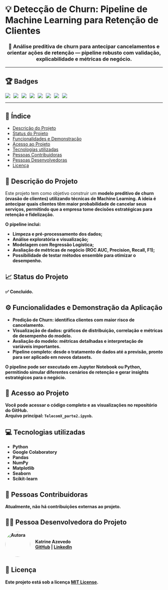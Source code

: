 <h1>💡 Detecção de Churn: Pipeline de Machine Learning para Retenção de Clientes</h1>

<h3 align="center">
  🔮 Análise preditiva de churn para antecipar cancelamentos e orientar ações de retenção — pipeline robusto com validação, explicabilidade e métricas de negócio.
</h3>

<hr>

<h2>🏆 Badges</h2>
<div style="display: flex; flex-wrap: wrap; gap: 10px;">
  <img src="https://img.shields.io/badge/Python-3776AB?style=for-the-badge&logo=python&logoColor=white">
  <img src="https://img.shields.io/badge/Google_Colab-F9AB00?style=for-the-badge&logo=googlecolab&logoColor=white">
  <img src="https://img.shields.io/badge/Pandas-150458?style=for-the-badge&logo=pandas&logoColor=white">
  <img src="https://img.shields.io/badge/Numpy-013243?style=for-the-badge&logo=numpy&logoColor=white">
  <img src="https://img.shields.io/badge/Matplotlib-003366?style=for-the-badge&logo=matplotlib&logoColor=white">
  <img src="https://img.shields.io/badge/Seaborn-4099CD?style=for-the-badge&logo=seaborn&logoColor=white">
  <img src="https://img.shields.io/badge/scikit--learn-F7931E?style=for-the-badge&logo=scikit-learn&logoColor=white">
  <img src="https://img.shields.io/badge/Statsmodels-DA5B0B?logo=python&logoColor=white">
</div>


<hr>

<h2>🧷 Índice</h2>
<ul>
  <li><a href="#descrição-do-projeto">Descrição do Projeto</a></li>
  <li><a href="#status-do-projeto">Status do Projeto</a></li>
  <li><a href="#funcionalidades-e-demostração">Funcionalidades e Demonstração</a></li>
  <li><a href="#acesso-ao-projeto">Acesso ao Projeto</a></li>
  <li><a href="#tecnologias-utilizadas">Tecnologias utilizadas</a></li>
  <li><a href="#pessoas-contribuidoras">Pessoas Contribuidoras</a></li>
  <li><a href="#pessoas-desenvolvedoras">Pessoas Desenvolvedoras</a></li>
  <li><a href="#licença">Licença</a></li>
</ul>

<h2>📄 Descrição do Projeto</h2>
<p>
Este projeto tem como objetivo construir um <strong>modelo preditivo de churn<strong> (evasão de clientes) utilizando técnicas de <strong>Machine Learning<strong>.  
A ideia é antecipar quais clientes têm maior probabilidade de cancelar seus serviços, permitindo que a empresa tome decisões estratégicas para <strong>retenção e fidelização<strong>.
</p>
<p>
O pipeline inclui:
<ul>
<li> Limpeza e pré-processamento dos dados;</li>
<li>Análise exploratória e visualização;</li>
<li> Modelagem com <strong>Regressão Logística<strong>;</li>
<li> Avaliação de métricas de negócio (ROC AUC, Precision, Recall, F1);</li>
<li> Possibilidade de testar métodos ensemble para otimizar o desempenho.</li>
</ul>
</p>

<h2>📈 Status do Projeto</h2>
<p>✅ Concluído.</p>

<h2>⚙️ Funcionalidades e Demonstração da Aplicação</h2>
<ul>
<li> <strong>Predição de Churn<strong>: identifica clientes com maior risco de cancelamento.</li>
<li> <strong>Visualização de dados<strong>: gráficos de distribuição, correlação e métricas de desempenho do modelo.</li>
<li> <strong>Avaliação do modelo<strong>: métricas detalhadas e interpretação de variáveis importantes.</li>
<li> <strong>Pipeline completo<strong>: desde o tratamento de dados até a previsão, pronto para ser aplicado em novos datasets.</li>
</ul>
<p>O pipeline pode ser executado em Jupyter Notebook ou Python, permitindo simular diferentes cenários de retenção e gerar insights estratégicos para o negócio.</p>
<h2>📁 Acesso ao Projeto</h2>
<p>
Você pode acessar o código completo e as visualizações no repositório do GitHub.<br>
Arquivo principal: <code>TelecomX_parte2.ipynb</code>.
</p>

<h2>💻 Tecnologias utilizadas</h2>
<ul>
  <li>Python</li>
  <li>Google Colaboratory</li>
  <li>Pandas</li>
  <li>NumPy</li>
  <li>Matplotlib</li>
  <li>Seaborn</li>
  <li>Scikit-learn</li>
</ul>

<h2>🤝 Pessoas Contribuidoras</h2>
<p>Atualmente, não há contribuições externas ao projeto.</p>

<h2>👩‍💻 Pessoa Desenvolvedora do Projeto</h2>

<div style="display: flex; align-items: center; gap: 16px;">
  <img src="autora.JPG" 
       alt="Autora" 
       style="width: 80px; height: 80px; border-radius: 50%;">
  <div>
    <strong>Katrine Azevedo</strong><br>
    <a href="https://github.com/AzKatrine" target="_blank">GitHub</a> | 
    <a href="https://www.linkedin.com/in/katrine-cazevedo/" target="_blank">LinkedIn</a>
  </div>
</div>

<h2>📝 Licença</h2>
<p>
Este projeto está sob a licença <a href="https://opensource.org/licenses/MIT">MIT License</a>.
</p>
